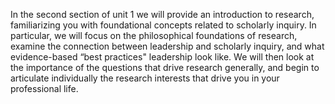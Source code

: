 In the second section of unit 1 we will provide an introduction to research, familiarizing you with foundational concepts related to scholarly inquiry. In particular, we will focus on the philosophical foundations of research, examine the connection between leadership and scholarly inquiry, and what evidence-based “best practices" leadership look like. We will then look at the importance of the questions that drive research generally, and begin to articulate individually the research interests that drive you in your professional life.

